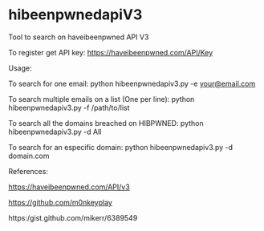 # hibeenpwnedapiV3
Tool to search on haveibeenpwned API V3

To register get API key: https://haveibeenpwned.com/API/Key

Usage:

To search for one email: python hibeenpwnedapiv3.py -e your@email.com

To search multiple emails on a list (One per line): python hibeenpwnedapiv3.py -f /path/to/list

To search all the domains breached on HIBPWNED: python hibeenpwnedapiv3.py -d All

To search for an especific domain: python hibeenpwnedapiv3.py -d domain.com

References:

https://haveibeenpwned.com/API/v3

https://github.com/m0nkeyplay

https:/gist.github.com/mikerr/6389549

